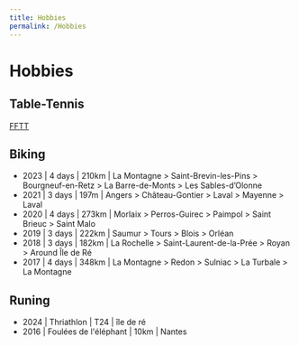 ```yaml
---
title: Hobbies
permalink: /Hobbies
---
```


# Hobbies

## Table-Tennis

[FFTT](https://www.fftt.com/site/personnes/by-number?number_id=4440440)

## Biking

- 2023 | 4 days | 210km | La Montagne > Saint-Brevin-les-Pins > Bourgneuf-en-Retz > La Barre-de-Monts > Les Sables-d’Olonne
- 2021 | 3 days | 197m | Angers > Château-Gontier > Laval > Mayenne > Laval
- 2020 | 4 days | 273km | Morlaix > Perros-Guirec > Paimpol > Saint Brieuc > Saint Malo
- 2019 | 3 days | 222km | Saumur > Tours > Blois > Orléan
- 2018 | 3 days | 182km | La Rochelle > Saint-Laurent-de-la-Prée > Royan > Around Île de Ré
- 2017 | 4 days | 348km | La Montagne > Redon > Sulniac > La Turbale > La Montagne

## Runing

- 2024 | Thriathlon | T24 | île de ré
- 2016 | Foulées de l'éléphant | 10km | Nantes

